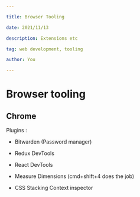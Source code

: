 ```yaml
---

title: Browser Tooling

date: 2021/11/13

description: Extensions etc

tag: web development, tooling

author: You

---
```


  

# Browser tooling

  

## Chrome

  

Plugins :

  

- Bitwarden (Password manager)

- Redux DevTools

- React DevTools

- Measure Dimensions (cmd+shift+4 does the job)

- CSS Stacking Context inspector